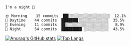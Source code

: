 <!--START_SECTION:productive-box-in-readme-->
```text
I'm a night 🦉

🌞 Morning    15 commits  ██▌░░░░░░░░░░░░░░░░░░  12.1%
🌆 Daytime    44 commits  ███████▍░░░░░░░░░░░░░  35.5%
🌃 Evening    11 commits  █▊░░░░░░░░░░░░░░░░░░░   8.9%
🌙 Night      54 commits  █████████▏░░░░░░░░░░░  43.5%
```
<!--END_SECTION:productive-box-in-readme-->
[![Anurag's GitHub stats](https://github-readme-stats.vercel.app/api?username=Tykeaboyloy&count_private=true&theme=vue-dark&show_icons=true&icon_color=#FFFFFF)](https://github.com/anuraghazra/github-readme-stats)
[![Top Langs](https://github-readme-stats.vercel.app/api/top-langs/?username=Tykeaboyloy&layout=compact&theme=vue-dark)](https://github.com/anuraghazra/github-readme-stats)
